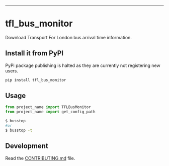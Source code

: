---
# tfl_bus_monitor


Download Transport For London bus arrival time information.

## Install it from PyPI
PyPi package publishing is halted as they are currently not registering new users.

```bash
pip install tfl_bus_monitor
```

## Usage

```py
from project_name import TFLBusMonitor
from project_name import get_config_path

```

```bash
$ busstop
#or
$ busstop -t
```

## Development

Read the [CONTRIBUTING.md](CONTRIBUTING.md) file.

